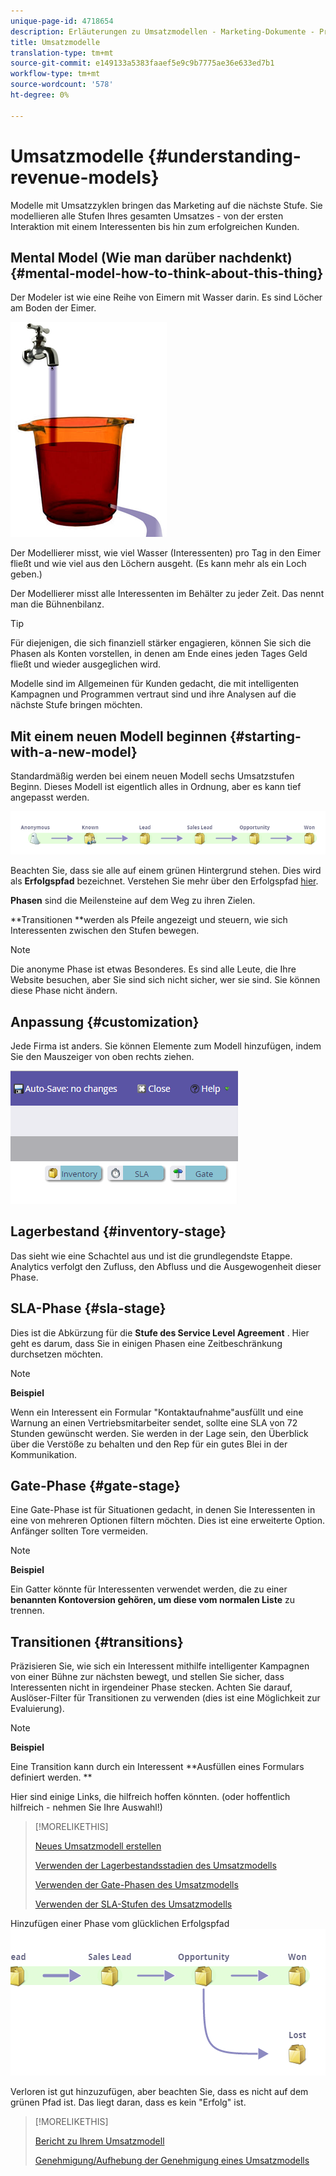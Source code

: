 ```yaml
---
unique-page-id: 4718654
description: Erläuterungen zu Umsatzmodellen - Marketing-Dokumente - Produktdokumentation
title: Umsatzmodelle
translation-type: tm+mt
source-git-commit: e149133a5383faaef5e9c9b7775ae36e633ed7b1
workflow-type: tm+mt
source-wordcount: '578'
ht-degree: 0%

---
```



# Umsatzmodelle {#understanding-revenue-models}

Modelle mit Umsatzzyklen bringen das Marketing auf die nächste Stufe. Sie modellieren alle Stufen Ihres gesamten Umsatzes - von der ersten Interaktion mit einem Interessenten bis hin zum erfolgreichen Kunden.

## Mental Model (Wie man darüber nachdenkt) {#mental-model-how-to-think-about-this-thing}

Der Modeler ist wie eine Reihe von Eimern mit Wasser darin. Es sind Löcher am Boden der Eimer.

![](assets/image2015-6-12-10-3a14-3a4.png)

Der Modellierer misst, wie viel Wasser (Interessenten) pro Tag in den Eimer fließt und wie viel aus den Löchern ausgeht. (Es kann mehr als ein Loch geben.)

Der Modellierer misst alle Interessenten im Behälter zu jeder Zeit. Das nennt man die Bühnenbilanz.

>[!TIP]
>
>Für diejenigen, die sich finanziell stärker engagieren, können Sie sich die Phasen als Konten vorstellen, in denen am Ende eines jeden Tages Geld fließt und wieder ausgeglichen wird.

Modelle sind im Allgemeinen für Kunden gedacht, die mit intelligenten Kampagnen und Programmen vertraut sind und ihre Analysen auf die nächste Stufe bringen möchten.

## Mit einem neuen Modell beginnen {#starting-with-a-new-model}

Standardmäßig werden bei einem neuen Modell sechs Umsatzstufen Beginn. Dieses Modell ist eigentlich alles in Ordnung, aber es kann tief angepasst werden.

![](assets/image2015-6-12-9-3a43-3a11.png)

Beachten Sie, dass sie alle auf einem grünen Hintergrund stehen. Dies wird als **Erfolgspfad** bezeichnet. Verstehen Sie mehr über den Erfolgspfad [hier](understanding-revenue-model-success-path.md).

**Phasen** sind die Meilensteine auf dem Weg zu ihren Zielen.

**Transitionen **werden als Pfeile angezeigt und steuern, wie sich Interessenten zwischen den Stufen bewegen.

>[!NOTE]
>
>Die anonyme Phase ist etwas Besonderes. Es sind alle Leute, die Ihre Website besuchen, aber Sie sind sich nicht sicher, wer sie sind. Sie können diese Phase nicht ändern.

## Anpassung {#customization}

Jede Firma ist anders. Sie können Elemente zum Modell hinzufügen, indem Sie den Mauszeiger von oben rechts ziehen.

![](assets/image2015-6-12-9-3a45-3a36.png)

## Lagerbestand {#inventory-stage}

Das sieht wie eine Schachtel aus und ist die grundlegendste Etappe. Analytics verfolgt den Zufluss, den Abfluss und die Ausgewogenheit dieser Phase.

## SLA-Phase {#sla-stage}

Dies ist die Abkürzung für die **Stufe des Service Level Agreement** . Hier geht es darum, dass Sie in einigen Phasen eine Zeitbeschränkung durchsetzen möchten.

>[!NOTE]
>
>**Beispiel**
>
>Wenn ein Interessent ein Formular &quot;Kontaktaufnahme&quot;ausfüllt und eine Warnung an einen Vertriebsmitarbeiter sendet, sollte eine SLA von 72 Stunden gewünscht werden. Sie werden in der Lage sein, den Überblick über die Verstöße zu behalten und den Rep für ein gutes Blei in der Kommunikation.

## Gate-Phase {#gate-stage}

Eine Gate-Phase ist für Situationen gedacht, in denen Sie Interessenten in eine von mehreren Optionen filtern möchten. Dies ist eine erweiterte Option. Anfänger sollten Tore vermeiden.

>[!NOTE]
>
>**Beispiel**
>
>Ein Gatter könnte für Interessenten verwendet werden, die zu einer **benannten Kontoversion gehören, um diese vom normalen Liste** zu trennen.

## Transitionen {#transitions}

Präzisieren Sie, wie sich ein Interessent mithilfe intelligenter Kampagnen von einer Bühne zur nächsten bewegt, und stellen Sie sicher, dass Interessenten nicht in irgendeiner Phase stecken. Achten Sie darauf, Auslöser-Filter für Transitionen zu verwenden (dies ist eine Möglichkeit zur Evaluierung).

>[!NOTE]
>
>**Beispiel**
>
>Eine Transition kann durch ein Interessent **Ausfüllen eines Formulars definiert werden. **

Hier sind einige Links, die hilfreich hoffen könnten. (oder hoffentlich hilfreich - nehmen Sie Ihre Auswahl!)

>[!MORELIKETHIS]
>
>[Neues Umsatzmodell erstellen](create-a-new-revenue-model.md)
>
>[Verwenden der Lagerbestandsstadien des Umsatzmodells](using-revenue-model-inventory-stages.md)
>
>[Verwenden der Gate-Phasen des Umsatzmodells](using-revenue-model-gate-stages.md)
>
>[Verwenden der SLA-Stufen des Umsatzmodells](using-revenue-model-sla-stages.md)

Hinzufügen einer Phase vom glücklichen Erfolgspfad   ![](assets/image2015-6-12-10-3a10-3a26.png)

Verloren ist gut hinzuzufügen, aber beachten Sie, dass es nicht auf dem grünen Pfad ist. Das liegt daran, dass es kein &quot;Erfolg&quot; ist.

>[!MORELIKETHIS]
>
>[Bericht zu Ihrem Umsatzmodell](report-on-your-revenue-model.md)
>
>[Genehmigung/Aufhebung der Genehmigung eines Umsatzmodells](approve-unapprove-a-revenue-model.md)

